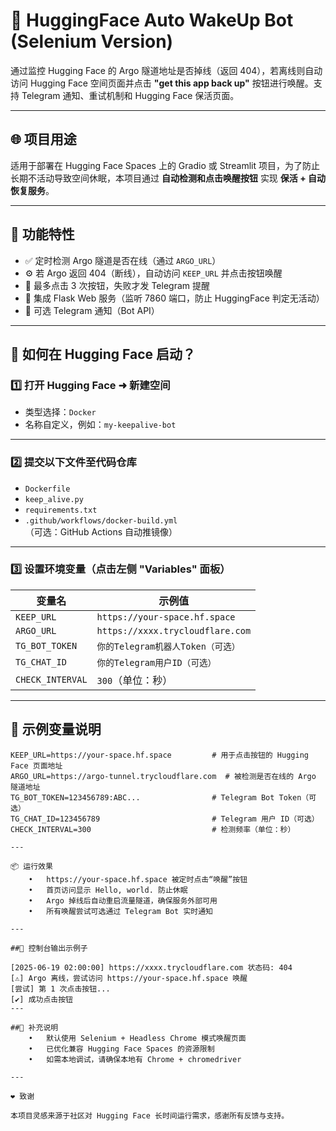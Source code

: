 # 🚀 HuggingFace Auto WakeUp Bot (Selenium Version)

通过监控 Hugging Face 的 Argo 隧道地址是否掉线（返回 404），若离线则自动访问 Hugging Face 空间页面并点击 **"get this app back up"** 按钮进行唤醒。支持 Telegram 通知、重试机制和 Hugging Face 保活页面。

---

## 🌐 项目用途

适用于部署在 Hugging Face Spaces 上的 Gradio 或 Streamlit 项目，为了防止长期不活动导致空间休眠，本项目通过 **自动检测和点击唤醒按钮** 实现 **保活 + 自动恢复服务**。

---

## 🧪 功能特性

- ✅ 定时检测 Argo 隧道是否在线（通过 `ARGO_URL`）
- ⚙️ 若 Argo 返回 404（断线），自动访问 `KEEP_URL` 并点击按钮唤醒
- 🔁 最多点击 3 次按钮，失败才发 Telegram 提醒
- 🧭 集成 Flask Web 服务（监听 7860 端口，防止 HuggingFace 判定无活动）
- 📨 可选 Telegram 通知（Bot API）

---

## 🐳 如何在 Hugging Face 启动？

### 1️⃣ 打开 Hugging Face ➜ 新建空间

- 类型选择：`Docker`
- 名称自定义，例如：`my-keepalive-bot`

---

### 2️⃣ 提交以下文件至代码仓库

- `Dockerfile`
- `keep_alive.py`
- `requirements.txt`
- `.github/workflows/docker-build.yml`（可选：GitHub Actions 自动推镜像）

---

### 3️⃣ 设置环境变量（点击左侧 "Variables" 面板）

| 变量名         | 示例值                                      |
|----------------|---------------------------------------------|
| `KEEP_URL`     | `https://your-space.hf.space`              |
| `ARGO_URL`     | `https://xxxx.trycloudflare.com`           |
| `TG_BOT_TOKEN` | `你的Telegram机器人Token（可选）`           |
| `TG_CHAT_ID`   | `你的Telegram用户ID（可选）`                 |
| `CHECK_INTERVAL` | `300`（单位：秒）                         |

---

## 🔧 示例变量说明

```env
KEEP_URL=https://your-space.hf.space         # 用于点击按钮的 Hugging Face 页面地址
ARGO_URL=https://argo-tunnel.trycloudflare.com  # 被检测是否在线的 Argo 隧道地址
TG_BOT_TOKEN=123456789:ABC...                # Telegram Bot Token（可选）
TG_CHAT_ID=123456789                         # Telegram 用户 ID（可选）
CHECK_INTERVAL=300                           # 检测频率（单位：秒）

---

📦 运行效果
	•	https://your-space.hf.space 被定时点击“唤醒”按钮
	•	首页访问显示 Hello, world. 防止休眠
	•	Argo 掉线后自动重启流量隧道，确保服务外部可用
	•	所有唤醒尝试可选通过 Telegram Bot 实时通知

---

##🧱 控制台输出示例子

[2025-06-19 02:00:00] https://xxxx.trycloudflare.com 状态码: 404
[⚠️] Argo 离线，尝试访问 https://your-space.hf.space 唤醒
[尝试] 第 1 次点击按钮...
[✔] 成功点击按钮
---

##📎 补充说明
	•	默认使用 Selenium + Headless Chrome 模式唤醒页面
	•	已优化兼容 Hugging Face Spaces 的资源限制
	•	如需本地调试，请确保本地有 Chrome + chromedriver

---

❤️ 致谢

本项目灵感来源于社区对 Hugging Face 长时间运行需求，感谢所有反馈与支持。



